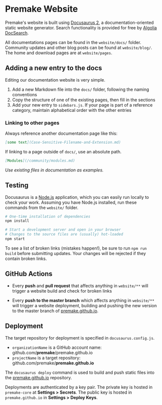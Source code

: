 # Premake Website

Premake's website is built using [Docusaurus 2](https://v2.docusaurus.io/), a documentation-oriented static website generator. Search functionality is provided for free by [Algolia DocSearch](https://docsearch.algolia.com/).

All documentations pages can be found in the `website/docs/` folder. Community updates and other blog posts can be found at `website/blog/`. The home and download pages are at `website/pages`.

## Adding a new entry to the docs

Editing our documentation website is very simple.

1. Add a new Markdown file into the `docs/` folder, following the naming conventions
2. Copy the structure of one of the existing pages, then fill in the sections
2. Add your new entry to `sidebars.js`. If your page is part of a reference category, maintain alphabetical order with the other entries

### Linking to other pages

Always reference another documentation page like this:

```markdown
[some text](Case-Sensitive-Filename-and-Extension.md)
```

If linking to a page outside of `docs/`, use an absolute path.

```markdown
[Modules](/community/modules.md)
```

*Use existing files in documentation as examples.*

## Testing

Docusaurus is a [Node.js](https://nodejs.org/) application, which you can easily run locally to check your work. Assuming you have Node.js installed, run these commands from the `website/` folder.

```bash
# One-time installation of dependencies
npm install

# Start a development server and open in your browser
# Changes to the source files are (usually) hot-loaded
npm start
```

To see a list of broken links (mistakes happen!), be sure to run `npm run build` before submitting updates. Your changes will be rejected if they contain broken links.

## GitHub Actions

- Every **push** and **pull request** that affects anything in `website/**` will trigger a website build and check for broken links

* Every **push to the master branch** which affects anything in `website/**` will trigger a website deployment, building and pushing the new version to the master branch of [premake.github.io](https://github.com/premake/premake.github.io).

## Deployment

The target repository for deployment is specified in `docusaurus.config.js`.

* `organizationName` is a GitHub account name: github.com/**premake**/premake.github.io
* `projectName` is a target repository: github.com/premake/**premake.github.io**

The `docusaurus deploy` command is used to build and push static files into the [premake.github.io](https://github.com/premake/premake.github.io) repository.

Deployments are authenticated by a key pair. The private key is hosted in `premake-core` at **Settings > Secrets**. The public key is hosted in `premake.github.io` in **Settings > Deploy Keys**.
